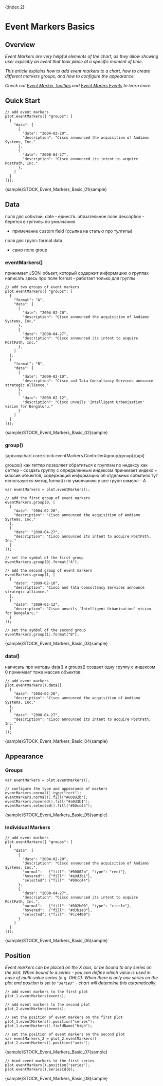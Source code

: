 {:index 2}

# Event Markers Basics

## Overview

*Event Markers are very helpful elements of the chart, as they allow showing user explicitly an event that took place at a specific moment of time.*

*This article explains how to add event markers to a chart, how to create different markers groups, and how to configure the appearance.*

*Check out [Event Marker Tooltips](Tooltips) and [Event Marers Events](Events) to learn more.*

## Quick Start

```
// add event markers
plot.eventMarkers({ "groups": [
  {
    "data": [
      {
        "date": "2004-02-20",
        "description": "Cisco announced the acquisition of Andiamo Systems, Inc."
      },
      {
        "date": "2008-04-27",
        "description": "Cisco announced its intent to acquire PostPath, Inc."
      },
    ]
  }
]});  
```

{sample}STOCK\_Event\_Markers\_Basic\_01{sample}

## Data

поля для событий:
date - единств. обязательное поле
description - берется в тултипы по умолчанию
+ примечание custom field (ссылка на статью про тултипы)

поля для групп:
format
data

+ само поле group

### eventMarkers()

принимает JSON-объект, который содержит информацию о группах
написать здесь про поле format - работает только для группы

```
// add two groups of event markers
plot.eventMarkers({ "groups": [
  {
    "format": "A",
    "data": [
      {
        "date": "2004-02-20",
        "description": "Cisco announced the acquisition of Andiamo Systems, Inc."
      },
      {
        "date": "2008-04-27",
        "description": "Cisco announced its intent to acquire PostPath, Inc."
      },
    ]
  },
  {
    "format": "B",
    "data": [
      {
        "date": "2009-02-10",
        "description": "Cisco and Tata Consultancy Services announce strategic alliance."
      },
      {
        "date": "2009-02-12",
        "description": "Cisco unveils 'Intelligent Urbanisation' vision for Bengaluru."
      }
    ]
  }
]});
```

{sample}STOCK\_Event\_Markers\_Basic\_02{sample}

### group()

{api:anychart.core.stock.eventMarkers.Controller#group}group(){api}

groups() как геттер позволяет обратиться к группам по индексу
как сеттер - создать группу с определенным индексом
принимает индекс + массив объектов, содержащий информацию об отдельных событиях
тут используется метод format()
по умолчанию у все групп символ - A


```
var eventMarkers = plot.eventMarkers();

// add the first group of event markers
eventMarkers.group(0, [
  {
    "date": "2004-02-20",
    "description": "Cisco announced the acquisition of Andiamo Systems, Inc."
  },
  {
    "date": "2008-04-27",
    "description": "Cisco announced its intent to acquire PostPath, Inc."
  }
]);

// set the symbol of the first group
eventMarkers.group(0).format("A");

// add the second group of event markers
eventMarkers.group(1, [
  {
    "date": "2009-02-10",
    "description": "Cisco and Tata Consultancy Services announce strategic alliance."
  },
  {
    "date": "2009-02-12",
    "description": "Cisco unveils 'Intelligent Urbanisation' vision for Bengaluru."
  }
]);

// set the symbol of the second group
eventMarkers.group(1).format("B");
```

{sample}STOCK\_Event\_Markers\_Basic\_03{sample}

### data()

написать про методы data() и groups()
создает одну группу с индексом 0
принимает тоже массив объектов

```
// add event markers
plot.eventMarkers().data([
  {
    "date": "2004-02-20",
    "description": "Cisco announced the acquisition of Andiamo Systems, Inc."
  },
  {
    "date": "2008-04-27",
    "description": "Cisco announced its intent to acquire PostPath, Inc."
  }
]);
```

{sample}STOCK\_Event\_Markers\_Basic\_04{sample}

## Appearance

### Groups

```
var eventMarkers = plot.eventMarkers();

// configure the type and appearance of markers
eventMarkers.normal().type("rect");
eventMarkers.normal().fill("#00802b");
eventMarkers.hovered().fill("#a0d3b1");
eventMarkers.selected().fill("#00cc44"); 
```

{sample}STOCK\_Event\_Markers\_Basic\_05{sample}

### Individual Markers

```
// add event markers
plot.eventMarkers({ "groups": [
  {
    "data": [
      {
        "date": "2004-02-20",
        "description": "Cisco announced the acquisition of Andiamo Systems, Inc.",
        "normal":   {"fill": "#00802b", "type": "rect"},
        "hovered":  {"fill": "#a0d3b1"},
        "selected": {"fill": "#00cc44"}   
      },
      {
        "date": "2008-04-27",
        "description": "Cisco announced its intent to acquire PostPath, Inc.",
        "normal":   {"fill": "#802b00", "type": "circle"},
        "hovered":  {"fill": "#d3b1a0"},
        "selected": {"fill": "#cc4400"}   
      }
    ]
  }
]});
```

{sample}STOCK\_Event\_Markers\_Basic\_06{sample}

## Position

*Event markers can be placed on the X axis, or be bound to any series on the plot. When bound to a series - you can define which value is used in case of multi-value series (e.g. OHLC). When there is only one series on the plot and position is set to `"series"` - chart will determine this automatically.*

```
// add event markers to the first plot
plot_1.eventMarkers(events);

// add event markers to the second plot
plot_2.eventMarkers(events);

// set the position of event markers on the first plot
plot_1.eventMarkers().position("series");
plot_1.eventMarkers().fieldName("high");

// set the position of event markers on the second plot
var eventMarkers_2 = plot_2.eventMarkers()
plot_2.eventMarkers().position("axis");
```

{sample}STOCK\_Event\_Markers\_Basic\_07{sample}

```
// bind event markers to the first series
plot.eventMarkers().position("series");
plot.eventMarkers().seriesId(0);
```

{sample}STOCK\_Event\_Markers\_Basic\_08{sample}